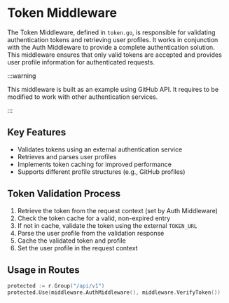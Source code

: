 # Token Middleware

The Token Middleware, defined in `token.go`, is responsible for validating authentication tokens and retrieving user profiles. It works in conjunction with the Auth Middleware to provide a complete authentication solution. This middleware ensures that only valid tokens are accepted and provides user profile information for authenticated requests.

:::warning

This middleware is built as an example using GitHub API. It requires to be modified to work with other authentication services.

:::

## Key Features

- Validates tokens using an external authentication service
- Retrieves and parses user profiles
- Implements token caching for improved performance
- Supports different profile structures (e.g., GitHub profiles)

## Token Validation Process

1. Retrieve the token from the request context (set by Auth Middleware)
2. Check the token cache for a valid, non-expired entry
3. If not in cache, validate the token using the external `TOKEN_URL`
4. Parse the user profile from the validation response
5. Cache the validated token and profile
6. Set the user profile in the request context

## Usage in Routes

```go
protected := r.Group("/api/v1")
protected.Use(middleware.AuthMiddleware(), middleware.VerifyToken())
```
